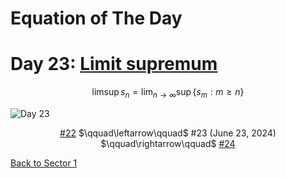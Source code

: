 # Equation of The Day

# Day 23: [Limit supremum](https://en.wikipedia.org/wiki/Limit_supremum)

$$\limsup s_n=\lim_{n\to\infty}\sup\{s_m:m\ge n\}$$

<picture><img alt="Day 23" src="0023.png"></picture>

<center><a href="0022.html">#22</a> $\qquad\leftarrow\qquad$ #23 (June 23, 2024) $\qquad\rightarrow\qquad$ <a href="0024.html">#24</a></center>

[Back to Sector 1](../0-63.md)

<script src="https://utteranc.es/client.js" repo="12AbBa/eotd" issue-term="pathname" theme="github-light" crossorigin="anonymous" async> </script>